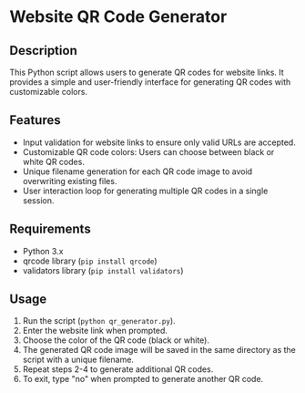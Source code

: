 # Website QR Code Generator

## Description
This Python script allows users to generate QR codes for website links. It provides a simple and user-friendly interface for generating QR codes with customizable colors.

## Features
- Input validation for website links to ensure only valid URLs are accepted.
- Customizable QR code colors: Users can choose between black or white QR codes.
- Unique filename generation for each QR code image to avoid overwriting existing files.
- User interaction loop for generating multiple QR codes in a single session.

## Requirements
- Python 3.x
- qrcode library (`pip install qrcode`)
- validators library (`pip install validators`)

## Usage
1. Run the script (`python qr_generator.py`).
2. Enter the website link when prompted.
3. Choose the color of the QR code (black or white).
4. The generated QR code image will be saved in the same directory as the script with a unique filename.
5. Repeat steps 2-4 to generate additional QR codes.
6. To exit, type "no" when prompted to generate another QR code.
